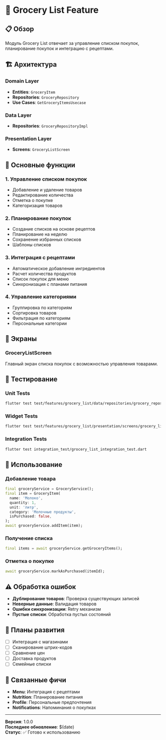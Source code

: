 # 🛒 Grocery List Feature

## 📋 Обзор

Модуль Grocery List отвечает за управление списком покупок, планирование покупок и интеграцию с рецептами.

## 🏗️ Архитектура

### Domain Layer
- **Entities**: `GroceryItem`
- **Repositories**: `GroceryRepository`
- **Use Cases**: `GetGroceryItemsUsecase`

### Data Layer
- **Repositories**: `GroceryRepositoryImpl`

### Presentation Layer
- **Screens**: `GroceryListScreen`

## 🚀 Основные функции

### 1. Управление списком покупок
- Добавление и удаление товаров
- Редактирование количества
- Отметка о покупке
- Категоризация товаров

### 2. Планирование покупок
- Создание списков на основе рецептов
- Планирование на неделю
- Сохранение избранных списков
- Шаблоны списков

### 3. Интеграция с рецептами
- Автоматическое добавление ингредиентов
- Расчет количества продуктов
- Список покупок для меню
- Синхронизация с планами питания

### 4. Управление категориями
- Группировка по категориям
- Сортировка товаров
- Фильтрация по категориям
- Персональные категории

## 📱 Экраны

### GroceryListScreen
Главный экран списка покупок с возможностью управления товарами.

## 🧪 Тестирование

### Unit Tests
```bash
flutter test test/features/grocery_list/data/repositories/grocery_repository_test.dart
```

### Widget Tests
```bash
flutter test test/features/grocery_list/presentation/screens/grocery_list_screen_test.dart
```

### Integration Tests
```bash
flutter test integration_test/grocery_list_integration_test.dart
```

## 🔧 Использование

### Добавление товара
```dart
final groceryService = GroceryService();
final item = GroceryItem(
  name: 'Молоко',
  quantity: 1,
  unit: 'литр',
  category: 'Молочные продукты',
  isPurchased: false,
);
await groceryService.addItem(item);
```

### Получение списка
```dart
final items = await groceryService.getGroceryItems();
```

### Отметка о покупке
```dart
await groceryService.markAsPurchased(itemId);
```

## ⚠️ Обработка ошибок

- **Дублирование товаров**: Проверка существующих записей
- **Неверные данные**: Валидация товаров
- **Ошибки синхронизации**: Retry механизм
- **Пустые списки**: Обработка пустых состояний

## 🚀 Планы развития

- [ ] Интеграция с магазинами
- [ ] Сканирование штрих-кодов
- [ ] Сравнение цен
- [ ] Доставка продуктов
- [ ] Семейные списки

## 🔗 Связанные фичи

- **Menu**: Интеграция с рецептами
- **Nutrition**: Планирование питания
- **Profile**: Персональные предпочтения
- **Notifications**: Напоминания о покупках

---

**Версия**: 1.0.0  
**Последнее обновление**: $(date)  
**Статус**: ✅ Готово к использованию

